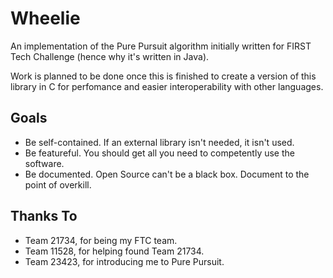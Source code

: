 # Wheelie
An implementation of the Pure Pursuit algorithm initially written for FIRST Tech Challenge (hence why it's written in Java).

Work is planned to be done once this is finished to create a version of this library in C for perfomance and easier interoperability with other languages.

## Goals
- Be self-contained. If an external library isn't needed, it isn't used.
- Be featureful. You should get all you need to competently use the software.
- Be documented. Open Source can't be a black box. Document to the point of overkill.

## Thanks To
- Team 21734, for being my FTC team.
- Team 11528, for helping found Team 21734.
- Team 23423, for introducing me to Pure Pursuit.
